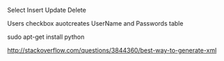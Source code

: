 

Select
Insert
Update
Delete

Users checkbox auotcreates UserName and Passwords table


sudo apt-get install python

http://stackoverflow.com/questions/3844360/best-way-to-generate-xml